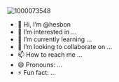 ![1000073548](https://github.com/user-attachments/assets/242d54d4-162e-4aac-b3b5-265c38990dfd)
- 👋 Hi, I’m @hesbon
- 👀 I’m interested in ...
- 🌱 I’m currently learning ...
- 💞️ I’m looking to collaborate on ...
- 📫 How to reach me ...
- 😄 Pronouns: ...
- ⚡ Fun fact: ...

<!---
keko2300/keko2300 is a ✨ special ✨ repository because its `README.md` (this file) appears on your GitHub profile.
You can click the Preview link to take a look at your changes.
--->
